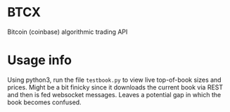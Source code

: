 # BTCX
Bitcoin (coinbase) algorithmic trading API

# Usage info
Using python3, run the file `testbook.py` to view live top-of-book sizes and prices. Might be a bit finicky since it downloads the current book via REST and then is fed websocket messages. Leaves a potential gap in which the book becomes confused.
